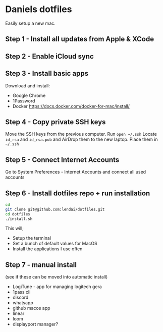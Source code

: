 # Daniels dotfiles

Easily setup a new mac.

## Step 1 - Install all updates from Apple & XCode

## Step 2 - Enable iCloud sync

## Step 3 - Install basic apps

Download and install:

- Google Chrome
- 1Password
- Docker <https://docs.docker.com/docker-for-mac/install/>

## Step 4 - Copy private SSH keys

Move the SSH keys from the previous computer. Run `open ~/.ssh`
Locate `id_rsa` and `id_rsa.pub` and AirDrop them to the new laptop.
Place them in `~/.ssh`

## Step 5 - Connect Internet Accounts

Go to System Preferences - Internet Accounts and connect all used accounts

## Step 6 - Install dotfiles repo + run installation

```sh
cd
git clone git@github.com:lendai/dotfiles.git
cd dotfiles
./install.sh
```

This will;

- Setup the terminal
- Set a bunch of default values for MacOS
- Install the applications I use often

## Step 7 - manual install

(see if these can be moved into automatic install)

- LogiTune - app for managing logitech gera
- 1pass cli
- discord
- whatsapp
- github macos app
- linear
- loom
- displayport manager? 
